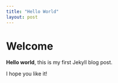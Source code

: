 ```yaml
---
title: "Hello World"
layout: post
---
```

# Welcome

**Hello world**, this is my first Jekyll blog post.

I hope you like it!
